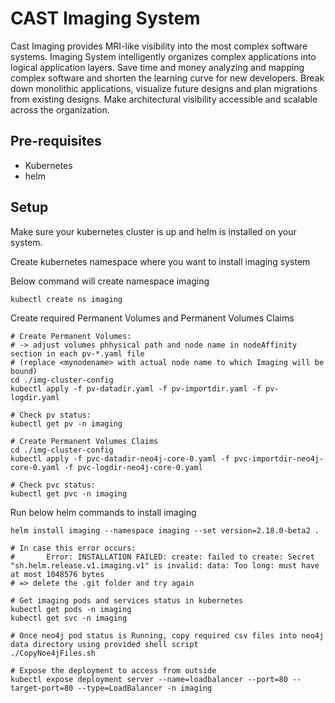 # CAST Imaging System

Cast Imaging provides MRI-like visibility into the most complex software systems. Imaging System intelligently organizes complex applications into logical application layers. Save time and money analyzing and mapping complex software and shorten the learning curve for new developers. Break down monolithic applications, visualize future designs and plan migrations from existing designs. Make architectural visibility accessible and scalable across the organization.

## Pre-requisites

- Kubernetes
- helm

## Setup

Make sure your kubernetes cluster is up and helm is installed on your system.

Create kubernetes namespace where you want to install imaging system

Below command will create namespace imaging
```
kubectl create ns imaging

```

Create required Permanent Volumes and Permanent Volumes Claims 
```
# Create Permanent Volumes:
# -> adjust volumes phhysical path and node name in nodeAffinity section in each pv-*.yaml file
# (replace <mynodename> with actual node name to which Imaging will be bound)
cd ./img-cluster-config
kubectl apply -f pv-datadir.yaml -f pv-importdir.yaml -f pv-logdir.yaml

# Check pv status:
kubectl get pv -n imaging

# Create Permanent Volumes Claims
cd ./img-cluster-config
kubectl apply -f pvc-datadir-neo4j-core-0.yaml -f pvc-importdir-neo4j-core-0.yaml -f pvc-logdir-neo4j-core-0.yaml

# Check pvc status:
kubectl get pvc -n imaging
```

Run below helm commands to install imaging
```
helm install imaging --namespace imaging --set version=2.18.0-beta2 .

# In case this error occurs:
#       Error: INSTALLATION FAILED: create: failed to create: Secret "sh.helm.release.v1.imaging.v1" is invalid: data: Too long: must have at most 1048576 bytes
# => delete the .git folder and try again

# Get imaging pods and services status in kubernetes 
kubectl get pods -n imaging
kubectl get svc -n imaging

# Once neo4j pod status is Running, copy required csv files into neo4j data directory using provided shell script
./CopyNoe4jFiles.sh 

# Expose the deployment to access from outside
kubectl expose deployment server --name=loadbalancer --port=80 --target-port=80 --type=LoadBalancer -n imaging
```
